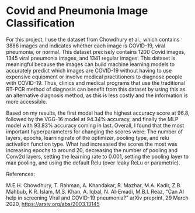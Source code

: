 # Covid and Pneumonia Image Classification 

For this project, I use the dataset from Chowdhury et al., which contains 3886 images and indicates whether each image is COVID-19, viral pneumonia, or normal. This dataset precisely contains 1200 Covid images, 1345 viral pneumonia images, and 1341 regular images. This dataset is meaningful because the images can build machine learning models to accurately predict which images are COVID-19 without having to use expensive equipment or involve medical practitioners to diagnose people with COVID-19. Thus, clinics and medical programs that use the traditional RT-PCR method of diagnosis can benefit from this dataset by using this as an alternative diagnosis method, as this is less costly and the information is more accessible.

Based on my results, the first model had the highest accuracy score at 96.8, followed by the VGG-16 model at 94.34% accuracy, and finally the MLP model with 93.83% accuracy coming in last. Overall, I found that the most important hyperparameters for changing the scores were: The number of layers, epochs, learning rate of the optimizer, pooling type, and relu activation function type. What had increaased the scores the most was increasing epochs to around 20, decreasing the number of pooling and Conv2d layers, setting the learning rate to 0.001, setting the pooling layer to max pooling, and using the default Relu (over leaky ReLu or parametric).

References:

M.E.H. Chowdhury, T. Rahman, A. Khandakar, R. Mazhar, M.A. Kadir, Z.B. Mahbub, K.R. Islam, M.S. Khan, A. Iqbal, N. Al-Emadi, M.B.I. Reaz, “Can AI help in screening Viral and COVID-19 pneumonia?” arXiv preprint, 29 March 2020, https://arxiv.org/abs/2003.13145
